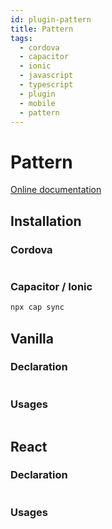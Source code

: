 ```yaml
---
id: plugin-pattern
title: Pattern
tags:
  - cordova
  - capacitor
  - ionic
  - javascript
  - typescript
  - plugin
  - mobile
  - pattern
---
```


# Pattern

[Online documentation](https://awesomecordovalibrary.com)

## Installation

### Cordova

```bash

```

### Capacitor / Ionic

```bash
npx cap sync
```

## Vanilla

### Declaration

```typescript
```

### Usages

```typescript
```

## React

### Declaration

```typescript
```

### Usages

```typescript
```
